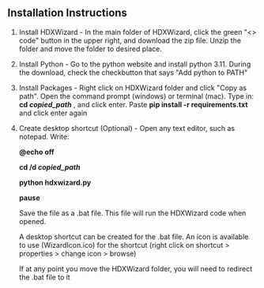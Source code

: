 ## Installation Instructions
1) Install HDXWizard - In the main folder of HDXWizard, click the green "<> code" button in the upper right, and download the zip file. Unzip the folder and move the folder to desired place.
2) Install Python - Go to the python website and install python 3.11. During the download, check the checkbutton that says "Add python to PATH"
3) Install Packages - Right click on HDXWizard folder and click "Copy as path". Open the command prompt (windows) or terminal (mac). Type in: **cd _copied_path_** , and click enter. Paste **pip install -r requirements.txt** and click enter again
4) Create desktop shortcut (Optional) - Open any text editor, such as notepad. Write:


   **@echo off**
   
   **cd /d _copied_path_**
   
   **python hdxwizard.py**
   
   **pause**


   Save the file as a .bat file. This file will run the HDXWizard code when opened.
   
   A desktop shortcut can be created for the .bat file. An icon is available to use (WizardIcon.ico) for the shortcut (right click on shortcut > properties > change icon > browse)

   If at any point you move the HDXWizard folder, you will need to redirect the .bat file to it
